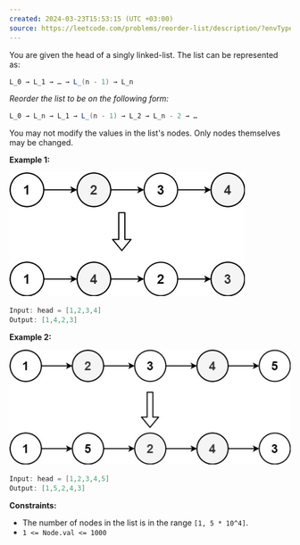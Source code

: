 ```yaml
---
created: 2024-03-23T15:53:15 (UTC +03:00)
source: https://leetcode.com/problems/reorder-list/description/?envType=daily-question&envId=2024-03-23
---
```

You are given the head of a singly linked-list. The list can be represented as:

``` Java
L_0 → L_1 → … → L_(n - 1) → L_n
```

_Reorder the list to be on the following form:_

``` Java
L_0 → L_n → L_1 → L_(n - 1) → L_2 → L_n - 2 → …
```

You may not modify the values in the list's nodes. Only nodes themselves may be changed.


**Example 1:**

![img.png](img.png)

``` Java
Input: head = [1,2,3,4]
Output: [1,4,2,3]
```

**Example 2:**

![img_1.png](img_1.png)

``` Java
Input: head = [1,2,3,4,5]
Output: [1,5,2,4,3]
```

**Constraints:**

-   The number of nodes in the list is in the range `[1, 5 * 10^4]`.
-   `1 <= Node.val <= 1000`

